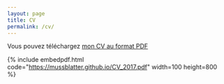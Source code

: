 ```yaml
---
layout: page
title: CV
permalink: /cv/
---
```


Vous pouvez téléchargez [mon CV au format PDF](http://mussblatter.github.io/CV_2017.pdf)

{% include embedpdf.html code="https://mussblatter.github.io/CV_2017.pdf" width=100 height=800 %}
